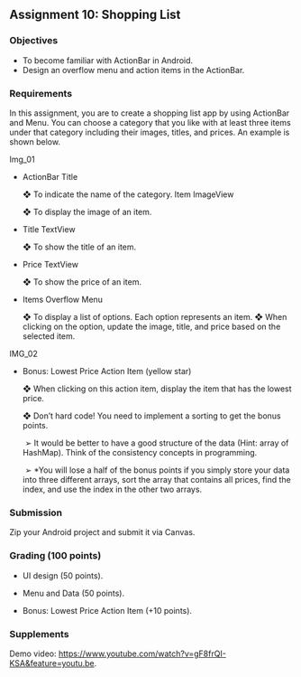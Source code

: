 ## Assignment 10: Shopping List



### Objectives

- To become familiar with ActionBar in Android.
- Design an overflow menu and action items in the ActionBar.



### Requirements

  In this assignment, you are to create a shopping list app by using ActionBar and Menu. You can choose a category that you like with at least three items under that category including their images, titles, and prices. An example is shown below.

Img_01

- ActionBar Title

  ❖ To indicate the name of the category. Item ImageView

  ❖ To display the image of an item.

- Title TextView

  ❖ To show the title of an item.

- Price TextView

  ❖ To show the price of an item.

- Items Overflow Menu

  ❖ To display a list of options. Each option represents an item.
  ❖ When clicking on the option, update the image, title, and price based on the selected item.

IMG_02

- Bonus: Lowest Price Action Item (yellow star)

  ❖ When clicking on this action item, display the item that has the lowest price. 

  ❖ Don’t hard code! You need to implement a sorting to get the bonus points.

  ​	➢  It would be better to have a good structure of the data (Hint: array of HashMap). Think of the consistency concepts in 	programming.

  ​	➢  *You will lose a half of the bonus points if you simply store your data into three different arrays, sort the array that contains all prices, find the index, and use the index in the other two arrays.



### Submission

  Zip your Android project and submit it via Canvas.



### Grading (100 points)

- UI design (50 points).

- Menu and Data (50 points).

- Bonus: Lowest Price Action Item (+10 points).



### Supplements

  Demo video: https://www.youtube.com/watch?v=gF8frQI-KSA&feature=youtu.be.